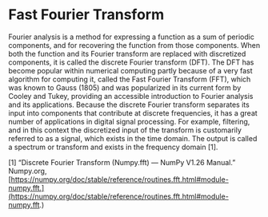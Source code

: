 # Fast Fourier Transform

Fourier analysis is a method for expressing a function as a sum of periodic components, and for recovering the function from those components.  When both the function and its Fourier transform are replaced with discretized components, it is called the discrete Fourier transform (DFT).  The DFT has become popular within numerical computing partly because of a very fast algorithm for computing it, called the Fast Fourier Transform (FFT), which was known to Gauss (1805) and was popularized in its current form by Cooley and Tukey, providing an accessible introduction to Fourier analysis and its applications. Because the discrete Fourier transform separates its input into components that contribute at discrete frequencies, it has a great number of applications in digital signal processing. For example, filtering, and in this context the discretized input of the transform is customarily referred to as a signal, which exists in the time domain.  The output is called a spectrum or transform and exists in the frequency domain [1].

[1] “Discrete Fourier Transform (Numpy.fft) — NumPy V1.26 Manual.” Numpy.org, [https://numpy.org/doc/stable/reference/routines.fft.html#module-numpy.fft.](https://numpy.org/doc/stable/reference/routines.fft.html#module-numpy.fft.)
